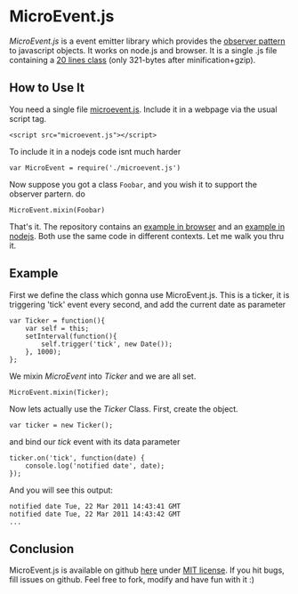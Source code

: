 # MicroEvent.js

_MicroEvent.js_ is a event emitter library which provides the
[observer pattern](http://en.wikipedia.org/wiki/Observer_pattern) to javascript objects.
It works on node.js and browser. It is a single .js file containing
a <a href="https://github.com/jeromeetienne/microevent.js/blob/master/microevent.js#L12-31">20 lines class</a>
(only 321-bytes after minification+gzip). 

## How to Use It

You need a single file [microevent.js](https://github.com/jeromeetienne/microevent.js/raw/master/microevent.js).
Include it in a webpage via the usual script tag.

    <script src="microevent.js"></script>

To include it in a nodejs code isnt much harder

    var MicroEvent = require('./microevent.js')

Now suppose you got a class `Foobar`, and you wish it to support the observer partern. do 

    MicroEvent.mixin(Foobar)

That's it. The repository contains an [example in browser](https://github.com/jeromeetienne/microevent.js/blob/master/examples/example.html)
and an [example in nodejs](https://github.com/jeromeetienne/microevent.js/blob/master/examples/example.js).
Both use the same code in different contexts. Let me walk you thru it.

## Example

First we define the class which gonna use MicroEvent.js. This is a ticker, it is
triggering 'tick' event every second, and add the current date as parameter

    var Ticker = function(){
        var self = this;
        setInterval(function(){
            self.trigger('tick', new Date());
        }, 1000);
    };

We mixin _MicroEvent_ into _Ticker_ and we are all set.

    MicroEvent.mixin(Ticker);

Now lets actually use the _Ticker_ Class. First, create the object.

    var ticker = new Ticker();
    
and bind our _tick_ event with its data parameter

    ticker.on('tick', function(date) {
        console.log('notified date', date);
    });

And you will see this output:

    notified date Tue, 22 Mar 2011 14:43:41 GMT
    notified date Tue, 22 Mar 2011 14:43:42 GMT
    ...

## Conclusion

MicroEvent.js is available on github <a href='https://github.com/jeromeetienne/microevent.js'>here</a>
under <a href='https://github.com/jeromeetienne/microevent.js/blob/master/MIT-LICENSE.txt'>MIT license</a>.
If you hit bugs, fill issues on github.
Feel free to fork, modify and have fun with it :)

